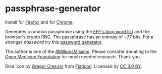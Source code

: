 # passphrase-generator

Install for [Firefox](https://addons.mozilla.org/en-US/firefox/addon/passphrase-generator)
and for [Chrome](https://chrome.google.com/webstore/detail/passphrase-generator/iliehbhfgfbjllfhhbbceochgmkkhpcb).

Generates a random passphrase using the [EFF's long word list](https://www.eff.org/deeplinks/2016/07/new-wordlists-random-passphrases)
and the browser's [crypto RNG](https://developer.mozilla.org/en-US/docs/Web/API/RandomSource/getRandomValues).
The passphrase has an entropy of ~77 bits.
For a stronger *password* try this [password generator](https://github.com/araemot/password-generator).

The author is one of the [#MillionsMissing](https://www.meaction.net).
Please consider donating to the [Open Medicine Foundation](https://www.omf.ngo) for much needed research.
Thank you.

Dice icon by [Gregor Cresnar](https://www.flaticon.com/authors/gregor-cresnar)
from [Flaticon](https://www.flaticon.com).
Licensed by [CC 3.0 BY](https://creativecommons.org/licenses/by/3.0).

